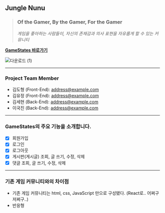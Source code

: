 ## Jungle Nunu

> ### Of the Gamer, By the Gamer, For the Gamer
>
> _게임을 좋아하는 사람들이, 자신의 존재감과 의사 표현을 자유롭게 할 수 있는 커뮤니티_

[**GameStates 바로가기**](https://google.com, "google link")

![다운로드 (1)](https://user-images.githubusercontent.com/75208878/162681216-98e72f42-65c4-4121-8030-85ae431dc855.jpg)

---

### Project Team Member

- 김도형 (Front-End): <address@example.com>
- 김유정 (Front-End): <address@example.com>
- 김세현 (Back-End): <address@example.com>
- 이국진 (Back-End): <address@example.com>

---

### GameStates의 주요 기능을 소개합니다.

- [x] 회원가입
- [x] 로그인
- [x] 로그아웃
- [x] 게시판(게시글) 조회, 글 쓰기, 수정, 삭제
- [x] 댓글 조회, 글 쓰기, 수정, 삭제

---

### 기존 게임 커뮤니티와의 차이점

- 기존 게임 커뮤니티는 html, css, JavaScript 만으로 구성됐다. (React로.. 어쩌구 저쩌구..)
- 반응형

